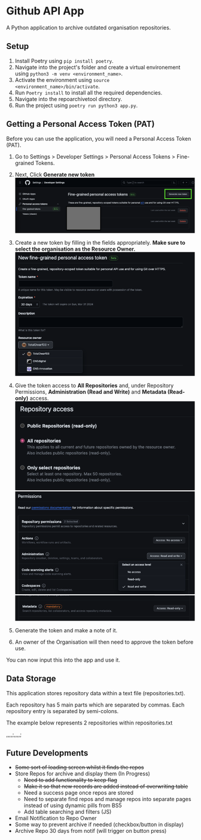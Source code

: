 # Github API App
A Python application to archive outdated organisation repositories.

## Setup
1. Install Poetry using `pip install poetry`.
2. Navigate into the project's folder and create a virtual environement using `python3 -m venv <environment_name>`.
3. Activate the environment using `source <environment_name>/bin/activate`.
4. Run `Poetry install` to install all the required dependencies.
5. Navigate into the repoarchivetool directory.
6. Run the project using `poetry run python3 app.py`.

## Getting a Personal Access Token (PAT)
Before you can use the application, you will need a Personal Access Token (PAT).

1. Go to Settings > Developer Settings > Personal Access Tokens > Fine-grained Tokens.
2. Next, Click **Generate new token**
![New Fine-grained token UI](/assets/readme/PAT2.png)

3. Create a new token by filling in the fields appropriately. **Make sure to select the organisation as the Resource Owner.**
![Resource Owner Field](/assets/readme/PAT3.png)
4. Give the token access to **All Repositories** and, under Repository Permissions, **Administration (Read and Write)** and **Metadata (Read-only)** access.
![Repository Access](/assets/readme/PAT4.png)
![Administration Permission](/assets/readme/PAT5.png)
![Metadata Permission](/assets/readme/PAT6.png)

5. Generate the token and make a note of it.
6. An owner of the Organisation will then need to approve the token before use.

You can now input this into the app and use it.

## Data Storage
This application stores repository data within a text file (repositories.txt).

Each repository has 5 main parts which are separated by commas. Each repository entry is separated by semi-colons.

The example below represents 2 repositories within repositories.txt

<name>,<apiUrl>,<lastCommitDate>,<dateAdded>,<keepFlag>;<name>,<apiUrl>,<lastCommitDate>,<dateAdded>,<keepFlag>;

## Future Developments
- ~~Some sort of loading screen whilst it finds the repos~~
- Store Repos for archive and display them (In Progress)
    - ~~Need to add functionality to keep flag~~
    - ~~Make it so that new records are added instead of overwriting table~~
    - Need a success page once repos are stored
    - Need to separate find repos and manage repos into separate pages instead of using dynamic pills from BS5
    - Add table searching and filters (JS)
- Email Notification to Repo Owner
- Some way to prevent archive if needed (checkbox/button in display)
- Archive Repo 30 days from notif (will trigger on button press)

